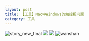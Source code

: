 ```yaml
---
layout: post
title: 【工具】Mac中Windows的触控板问题
category: 工具
---
```

![story_new_final](http://s5kw20fzf.hd-bkt.clouddn.com/img/story_new_final_0322.png)
![](http://s5kx63xd7.hd-bkt.clouddn.com/img/tools-220517-2.jpg)
![](http://s5kx63xd7.hd-bkt.clouddn.com/img/tools-220517-1.jpg)
![wanshan](http://s5kw20fzf.hd-bkt.clouddn.com/img/wanshan.png)
  




